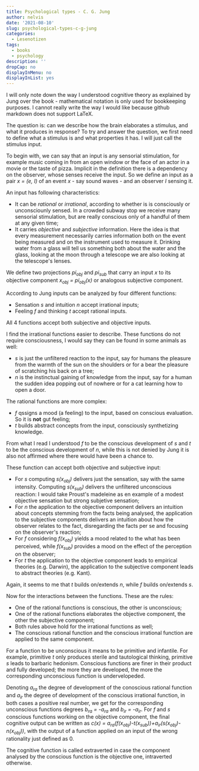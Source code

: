 ```yaml
---
title: Psychological types - C. G. Jung
author: nelvis
date: '2021-08-10'
slug: psychological-types-c-g-jung
categories:
  - Lesenotizen
tags:
  - books
  - psychology
description: ''
dropCap: no
displayInMenu: no
displayInList: yes
---
```


I will only note down the way I understood cognitive theory as explained by Jung over the book - mathematical notation is only used for bookkeeping purposes. I cannot really write the way I would like because github markdown does not support LaTeX.

The question is: can we describe how the brain elaborates a stimulus, and what it produces in response? To try and answer the question, we first need to define what a stimulus is and what properties it has. I will just call the stimulus input.

To begin with, we can say that an input is any sensorial stimulation, for example music coming in from an open window or the face of an actor in a movie or the taste of pizza. Implicit in the definition there is a dependency on the observer, whose senses receive the input. So we define an input as a pair _x = (e, I)_ of an event _x_ - say sound waves - and an observer _I_ sensing it.

An input has following characteristics:
* It can be *rational* or *irrational*, according to whether is is consciously or unconsciounly sensed. In a crowded subway stop we receive many sensorial stimulation, but are really conscious only of a handful of them at any given time;
* It carries *objective* and *subjective* information. Here the idea is that every measurement necessarily carries information both on the event being measured and on the instrument used to measure it. Drinking water from a glass will tell us something both about the water and the glass, looking at the moon through a telescope we are also looking at the telescope's lenses.

We define two projections _pi<sub>obj</sub>_ and _pi<sub>sub</sub>_ that carry an input _x_ to its objective component _x<sub>obj</sub> = pi<sub>obj</sub>(x)_ or analogous subjective component.

According to Jung inputs can be analyzed by four different functions:
* Sensation *s* and intuition *n* accept irrational inputs;
* Feeling *f* and thinking *t* accept rational inputs.

All 4 functions accept both subjective and objective inputs.

I find the irrational functions easier to describe. These functions do not require consciousness, I would say they can be found in some animals as well:
* *s* is just the unfiltered reaction to the input, say for humans the pleasure from the warmth of the sun on the shoulders or for a bear the pleasure of scratching his back on a tree;
* *n* is the instinctual gaining of knowledge from the input, say for a human the sudden idea popping out of nowhere or for a cat learning how to open a door.

The rational functions are more complex:
* *f* qssigns a mood (a feeling) to the input, based on conscious evaluation. So it is **not** gut feeling;
* *t* builds abstract concepts from the input, consciously synthetizing knowledge.

From what I read I understood *f* to be the conscious development of *s* and *t* to be the conscious development of *n*, while this is not denied by Jung it is also not affirmed where there would have been a chance to.

These function can accept both objective and subjective input:
* For *s* computing *s(x<sub>obj</sub>)* delivers just the sensation, say with the same intensity. Computing *s(x<sub>sub</sub>)* delivers the unfiltered unconscious reaction: I would take Proust's madeleine as en example of a modest objective sensation but strong subjetive sensation;
* For *n* the application to the objective component delivers an intuition about concepts stemming from the facts being analysed, the application to the subjective components delivers an intuition about how the observer relates to the fact, disregarding the facts per se and focusing on the observer's reaction;
* For *f* considering *f(x<sub>obj</sub>)* yields a mood related to the what has been perceived, while *f(x<sub>sub</sub>)* provides a mood on the effect of the perception on the observer;
* For *t* the application to the objective component leads to empirical theories (e.g. Darwin), the application to the subjective component leads to abstract theories (e.g. Kant).

Again, it seems to me that *t* builds on/extends *n*, while *f* builds on/extends *s*.

Now for the interactions between the functions. These are the rules:
* One of the rational functions is conscious, the other is unconscious;
* One of the rational functions elaborates the objective component, the other the subjective component;
* Both rules above hold for the irrational functions as well;
* The conscious rational function and the conscious irrational function are applied to the same component.

For a function to be unconscious it means to be primitive and infantile. For example, primitive *t* only produces sterile and tautological thinking, primitive *s* leads to barbaric hedonism. Conscious functions are finer in their product and fully developed; the more they are developed, the more the corresponding unconscious function is undervelopeded.

Denoting *a<sub>ra</sub>* the degree of development of the conoscious rational function and *a<sub>ir</sub>* the degree of development of the conscious irrational function, in both cases a positive real number, we get for the corresponding unconscious functions degrees *b<sub>ra</sub> = -a<sub>ra</sub>* and *b<sub>ir</sub> = -a<sub>ir</sub>*. For *f* and *s* conscious functions working on the objective component, the final cognitive output can be written as *c(x) = a<sub>ra</sub>(f(x<sub>obj</sub>)-t(x<sub>sub</sub>))+a<sub>ir</sub>(s(x<sub>obj</sub>)-n(x<sub>obj</sub>))*, with the output of a function applied on an input of the wrong rationality just defined as 0.

The cognitive function is called extraverted in case the component analysed by the conscious function is the objective one, intraverted otherwise.